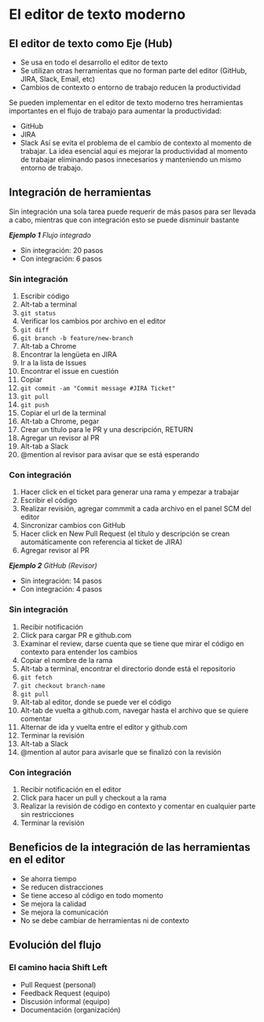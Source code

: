# El editor de texto moderno

## El editor de texto como Eje (Hub)
- Se usa en todo el desarrollo el editor de texto
- Se utilizan otras herramientas que no forman parte del editor (GitHub, JIRA, Slack, Email, etc)
- Cambios de contexto o entorno de trabajo reducen la productividad

Se pueden implementar en el editor de texto moderno tres herramientas importantes en el flujo de trabajo para aumentar la productividad:
- GitHub
- JIRA
- Slack 
Así se evita el problema de el cambio de contexto al momento de trabajar. La idea esencial aquí es mejorar la productividad al momento de trabajar eliminando pasos innecesarios y manteniendo un mismo entorno de trabajo.

## Integración de herramientas

Sin integración una sola tarea puede requerir de más pasos para ser llevada a cabo, mientras que con integración esto se puede disminuir bastante

***Ejemplo 1*** *Flujo integrado*

- Sin integración: 20 pasos
- Con integración: 6 pasos

### Sin integración
1. Escribir código
2. Alt-tab a terminal
3. `git status`
4. Verificar los cambios por archivo en el editor
5. `git diff`
6. `git branch -b feature/new-branch`
7. Alt-tab a Chrome
8. Encontrar la lengüeta en JIRA
9. Ir a la lista de Issues
10. Encontrar el issue en cuestión
11. Copiar
12. `git commit -am "Commit message #JIRA Ticket"`
13. `git pull`
14. `git push`
15. Copiar el url de la terminal
16. Alt-tab a Chrome, pegar
17. Crear un título para le PR y una descripción, RETURN
18. Agregar un revisor al PR
19. Alt-tab a Slack
20. @mention al revisor para avisar que se está esperando

### Con integración
1. Hacer click en el ticket para generar una rama y empezar a trabajar
2. Escribir el código
3. Realizar revisión, agregar commmit a cada archivo en el panel SCM del editor
4. Sincronizar cambios con GitHub
5. Hacer click en New Pull Request (el título y descripción se crean automáticamente con referencia al ticket de JIRA)
6. Agregar revisor al PR

***Ejemplo 2*** *GitHub (Revisor)*

- Sin integración: 14 pasos
- Con integración: 4 pasos

### Sin integración
1. Recibir notificación
2. Click para cargar PR e github.com
3. Examinar el review, darse cuenta que se tiene que mirar el código en contexto para entender los cambios
4. Copiar el nombre de la rama
5. Alt-tab a terminal, encontrar el directorio donde está el repositorio
6. `git fetch`
7. `git checkout branch-name`
8. `git pull`
9. Alt-tab al editor, donde se puede ver el código
10. Alt-tab de vuelta a github.com, navegar hasta el archivo que se quiere comentar
11. Alternar de ida y vuelta entre el editor y github.com
12. Terminar la revisión
13. Alt-tab a Slack
14. @mention al autor para avisarle que se finalizó con la revisión

### Con integración
1. Recibir notificación en el editor
2. Click para hacer un pull y checkout a la rama
3. Realizar la revisión de código en contexto y comentar en cualquier parte sin restricciones
4. Terminar la revisión


## Beneficios de la integración de las herramientas en el editor

- Se ahorra tiempo
- Se reducen distracciones
- Se tiene acceso al código en todo momento
- Se mejora la calidad
- Se mejora la comunicación
- No se debe cambiar de herramientas ni de contexto


## Evolución del flujo

### El camino hacia Shift Left
- Pull Request (personal)
- Feedback Request (equipo)
- Discusión informal (equipo)
- Documentación (organización)
